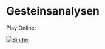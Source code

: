 # Gesteinsanalysen


Play Online:

[![Binder](https://mybinder.org/badge_logo.svg)](https://mybinder.org/v2/gh/ivoschulthess/gesteinsanalysen/HEAD?labpath=analysis.ipynb)
